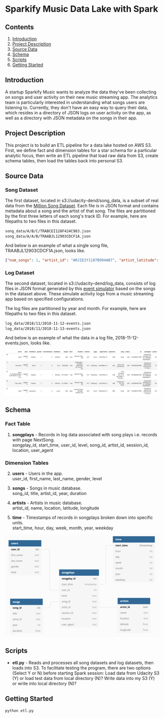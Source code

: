 # Sparkify Music Data Lake with Spark

## Contents

1. [Introduction](#Introduction)
2. [Project Description](#motivation)
3. [Source Data](#Datasets)
4. [Schema](#Schema)
5. [Scripts](#Scripts)
6. [Getting Started](#Started)

## Introduction<a name="installation"></a>

A startup Sparkify Music wants to analyze the data they've been collecting on songs and user activity on their new music streaming app. The analytics team is particularly interested in understanding what songs users are listening to. Currently, they don't have an easy way to query their data, which resides in a directory of JSON logs on user activity on the app, as well as a directory with JSON metadata on the songs in their app.

## Project Description<a name="motivation"></a>

This project is to build an ETL pipeline for a data lake hosted on AWS S3. First, we define fact and dimension tables for a star schema for a particular analytic focus, then write an ETL pipeline that load raw data from S3, create schema tables, then load the tables back into personal S3.

## Source Data <a name="Datasets"></a>

### Song Dataset

The first dataset, located in s3://udacity-dend/song_data, is a subset of real data from the [Million Song Dataset](http://millionsongdataset.com/). Each file is in JSON format and contains metadata about a song and the artist of that song. The files are partitioned by the first three letters of each song's track ID. For example, here are filepaths to two files in this dataset.

`song_data/A/B/C/TRABCEI128F424C983.json`</br>
`song_data/A/A/B/TRAABJL12903CDCF1A.json`

And below is an example of what a single song file, TRAABJL12903CDCF1A.json, looks like.

```json
{"num_songs": 1, "artist_id": "ARJIE2Y1187B994AB7", "artist_latitude": null, "artist_longitude": null, "artist_location": "", "artist_name": "Line Renaud", "song_id": "SOUPIRU12A6D4FA1E1", "title": "Der Kleine Dompfaff", "duration": 152.92036, "year": 0}
```

### Log Dataset

The second dataset, located in s3://udacity-dend/log_data, consists of log files in JSON format generated by this [event simulator](https://github.com/Interana/eventsim) based on the songs in the dataset above. These simulate activity logs from a music streaming app based on specified configurations.

The log files are partitioned by year and month. For example, here are filepaths to two files in this dataset.

`log_data/2018/11/2018-11-12-events.json`</br>
`log_data/2018/11/2018-11-13-events.json`



And below is an example of what the data in a log file, 2018-11-12-events.json, looks like.

![log-data](log-data.png)


## Schema <a name="Schema"></a>

### Fact Table
1. **songplays** - Records in log data associated with song plays i.e. records with page NextSong.</br>
songplay_id, start_time, user_id, level, song_id, artist_id, session_id, location, user_agent

### Dimension Tables
2. **users** - Users in the app.</br>
user_id, first_name, last_name, gender, level

3. **songs** - Songs in music database.</br>
song_id, title, artist_id, year, duration

4. **artists** - Artists in music database.</br>
artist_id, name, location, latitude, longitude

5. **time** - Timestamps of records in songplays broken down into specific units.</br>
start_time, hour, day, week, month, year, weekday

![schema](schema.png)

## Scripts <a name="Scripts"></a>

- **etl.py** - Reads and processes all song datasets and log datasets, then loads into S3.
               To facilitate testing the program, there are two options (Select Y or N) before starting Spark session:
               Load data from Udacity S3 (Y) or load test data from local directory (N)? 
               Write data into my S3 (Y) or write into local directory (N)? 

## Getting Started <a name="Started"></a>

`python etl.py`